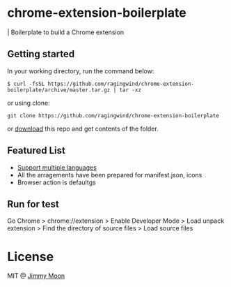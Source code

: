 # chrome-extension-boilerplate

| Boilerplate to build a Chrome extension

## Getting started

In your working directory, run the command below:

```
$ curl -fsSL https://github.com/ragingwind/chrome-extension-boilerplate/archive/master.tar.gz | tar -xz
```

or using clone:

```
git clone https://github.com/ragingwind/chrome-extension-boilerplate
```

or [download](https://github.com/ragingwind/chrome-extension-boilerplate/archive/master.zip) this repo and get contents of the folder.

## Featured List

- [Support multiple languages](https://developer.chrome.com/extensions/i18n)
- All the arragements have been prepared for manifest.json, icons
- Browser action is defaultgs

## Run for test

Go Chrome > chrome://extension > Enable Developer Mode > Load unpack extension > Find the directory of source files > Load source files

# License

MIT @ [Jimmy Moon](http://ragingwind.me)
